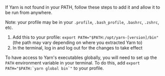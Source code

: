 If Yarn is not found in your PATH, follow these steps to add it and allow it to be run from anywhere.

Note: your profile may be in your `.profile`, `.bash_profile`, `.bashrc`, `.zshrc`, etc.

1.  Add this to your profile: `export PATH="$PATH:/opt/yarn-[version]/bin"` (the path may vary depending on where you extracted Yarn to)
1.  In the terminal, log in and log out for the changes to take effect

To have access to Yarn's executables globally, you will need to set up the `PATH` environment variable in your terminal. To do this, add `` export PATH="$PATH:`yarn global bin`" `` to your profile.
